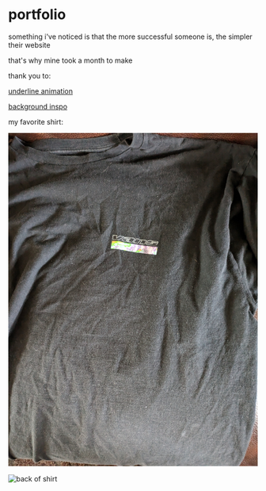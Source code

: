 # portfolio

something i've noticed is that the more successful someone is, the simpler their website

that's why mine took a month to make

thank you to:

[underline animation](https://github.com/danielpetho/fancy)

[background inspo](https://github.com/crnacura/AmbientCanvasBackgrounds)

my favorite shirt:

![front of shirt](https://raw.githubusercontent.com/SchmitzAndrew/portfolio/c5836b76c3ff25bc3c4bbc94ca1104d056886a77/public/shirt_1.jpg)

![back of shirt](https://raw.githubusercontent.com/SchmitzAndrew/portfolio/c5836b76c3ff25bc3c4bbc94ca1104d056886a77/public/shirt_2.jpg)
